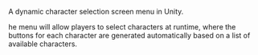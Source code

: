 A dynamic character selection screen menu in Unity.

he menu will allow players to select characters at runtime, where the 
buttons for each character are generated automatically based on a list of available characters.
